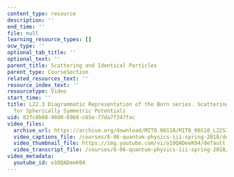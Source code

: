 ```yaml
---
content_type: resource
description: ''
end_time: ''
file: null
learning_resource_types: []
ocw_type: ''
optional_tab_title: ''
optional_text: ''
parent_title: Scattering and Identical Particles
parent_type: CourseSection
related_resources_text: ''
resource_index_text: ''
resourcetype: Video
start_time: ''
title: L22.3 Diagrammatic Representation of the Born series. Scattering Amplitude
  for Spherically Symmetric Potentials
uid: 82fc8b08-98d0-6968-c65e-77da7f347fac
video_files:
  archive_url: https://archive.org/download/MIT8.06S18/MIT8_06S18_L22S3_300k.mp4
  video_captions_file: /courses/8-06-quantum-physics-iii-spring-2018/de460b4ae4255b92a06df9c719902cb7_o10QADeeK04.vtt
  video_thumbnail_file: https://img.youtube.com/vi/o10QADeeK04/default.jpg
  video_transcript_file: /courses/8-06-quantum-physics-iii-spring-2018/6fda78825a6bf78c701745efce69246a_o10QADeeK04.pdf
video_metadata:
  youtube_id: o10QADeeK04
---
```

